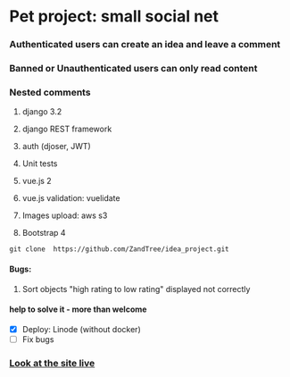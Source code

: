 # Pet project: small social net

### Authenticated users can create an idea and leave a comment

### Banned or Unauthenticated users can only read content

### Nested comments


1. django 3.2

2. django REST framework

3. auth (djoser, JWT)

4. Unit tests

5. vue.js 2

6. vue.js validation: vuelidate

7. Images upload: aws s3

8. Bootstrap 4

`git clone  https://github.com/ZandTree/idea_project.git`

#### Bugs:

1. Sort objects "high rating to low rating" displayed not correctly
#### help to solve it - more than welcome



- [x] Deploy: Linode (without docker)
- [ ] Fix bugs

### [ Look at the site  live](https://www.tanyacoding.nl)


